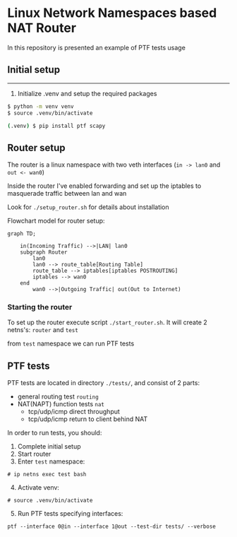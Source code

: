 # Linux Network Namespaces based NAT Router

In this repository is presented an example of PTF tests usage

## Initial setup
---

1. Initialize .venv and setup the required packages

```bash
$ python -m venv venv
$ source .venv/bin/activate

(.venv) $ pip install ptf scapy
```

## Router setup

The router is a linux namespace with two veth interfaces (`in -> lan0` and `out <- wan0`)

Inside the router I've enabled forwarding and set up the iptables to masquerade traffic between lan and wan 

Look for `./setup_router.sh` for details about installation

Flowchart model for router setup:
```mermaid
graph TD;

    in(Incoming Traffic) -->|LAN| lan0
    subgraph Router
        lan0
        lan0 --> route_table[Routing Table]
        route_table --> iptables[iptables POSTROUTING]
        iptables --> wan0
    end
        wan0 -->|Outgoing Traffic| out(Out to Internet)

```

### Starting the router

To set up the router execute script `./start_router.sh`. It will create 2 netns's: `router` and `test`

from `test` namespace we can run PTF tests

## PTF tests

PTF tests are located in directory `./tests/`, and consist of 2 parts:

- general routing test `routing`
- NAT(NAPT) function tests `nat`
    - tcp/udp/icmp direct throughput
    - tcp/udp/icmp return to client behind NAT

In order to run tests, you should:

1. Complete initial setup
2. Start router
3. Enter `test` namespace:
```
# ip netns exec test bash
```
4. Activate venv:
```
# source .venv/bin/activate
```
5. Run PTF tests specifying interfaces:
```
ptf --interface 0@in --interface 1@out --test-dir tests/ --verbose
```
